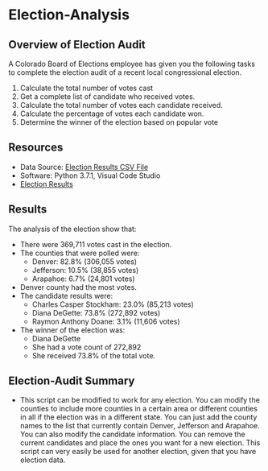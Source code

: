 # Election-Analysis

## Overview of Election Audit
A Colorado Board of Elections employee has given you the following tasks to complete the election audit of a recent local congressional election.

1. Calculate the total number of votes cast
2. Get a complete list of candidate who received votes.
3. Calculate the total number of votes each candidate received.
4. Calculate the percentage of votes each candidate won.
5. Determine the winner of the election based on popular vote

## Resources
- Data Source: [Election Results CSV File](/Resources/election_results.csv)
- Software: Python 3.7.1, Visual Code Studio
- [Election Results](/analysis/election_results.txt)
## Results
The analysis of the election show that:
- There were 369,711 votes cast in the election.
- The counties that were polled were:
    - Denver: 82.8% (306,055 votes)
    - Jefferson: 10.5% (38,855 votes)
    - Arapahoe: 6.7% (24,801 votes)
- Denver county had the most votes.
- The candidate results were:
    - Charles Casper Stockham: 23.0% (85,213 votes)
    - Diana DeGette: 73.8% (272,892 votes)
    - Raymon Anthony Doane: 3.1% (11,606 votes)
- The winner of the election was:
    - Diana DeGette
    - She had a vote count of 272,892
    - She received 73.8% of the total vote.

## Election-Audit Summary
- This script can be modified to work for any election. You can modify the counties to include more counties in a certain area or different counties in all if the election was in a different state. You can just add the county names to the list that currently contain Denver, Jefferson and Arapahoe. You can also modify the candidate information. You can remove the current candidates and place the ones you want for a new election. This script can very easily be used for another election, given that you have election data.
